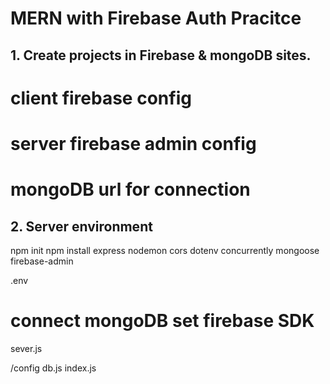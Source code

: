 # MERN with Firebase Auth Pracitce

## 1. Create projects in Firebase & mongoDB sites.

# client firebase config

<!--
import { initializeApp } from "firebase/app";

const firebaseConfig = {
  apiKey: "AIzaSyAidCYJoMIAlMzC9593NteXrpV9Cmz-DNE",
  authDomain: "mernwithfireauth.firebaseapp.com",
  projectId: "mernwithfireauth",
  storageBucket: "mernwithfireauth.appspot.com",
  messagingSenderId: "188317599810",
  appId: "1:188317599810:web:46e88a088a146cc80ac5db"
};

const app = initializeApp(firebaseConfig); -->

# server firebase admin config

<!-- var admin = require("firebase-admin");

var serviceAccount = require("path/to/serviceAccountKey.json");

admin.initializeApp({
  credential: admin.credential.cert(serviceAccount)
}); -->

# mongoDB url for connection

<!-- mongodb+srv://mosmo:<password>@cluster0.qgz0v.mongodb.net/myFirstDatabase?retryWrites=true&w=majority -->

## 2. Server environment

npm init
npm install express nodemon cors dotenv concurrently mongoose firebase-admin

<!-- package.json -->
<!-- "scripts": {
		"start": "node backend/server.mjs",
		"server": "nodemon backend/server.mjs",
		"client": "npm start --prefix frontend",
		"dev": "concurrently \"npm run server\" \"npm run client\"",
		"test": "echo \"Error: no test specified\" && exit 1"
	}, -->

.env

<!-- PORT / MONGO_URI / FIREBASE API / etc -->

# connect mongoDB set firebase SDK

sever.js

/config
db.js
index.js

<!-- require('dotenv').config(); -->
